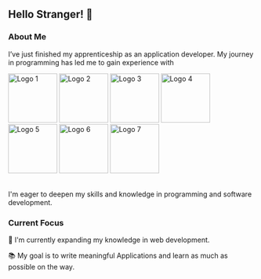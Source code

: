 ## Hello Stranger! 👋

### About Me
I’ve just finished my apprenticeship as an application developer.
My journey in programming has led me to gain experience with </br>
<p>
  <img src="https://github.com/Early184/Early184/assets/137812950/dcbbb959-7417-471e-9ea6-dacf60aba7c9" alt="Logo 1" width="100"/>
  <img src="https://github.com/user-attachments/assets/4777634c-87cd-443f-b832-eaf42ac18c13" alt="Logo 2" width="100"/>
  <img src="https://github.com/user-attachments/assets/0296c60b-bf06-4298-a39c-26f89a381a0c" alt="Logo 3" width="100"/>
  <img src="https://github.com/Early184/Early184/assets/137812950/ca5d691d-3971-491d-8f1b-6b01ee092a84" alt="Logo 4" width="100"/>
  <img src="https://github.com/Early184/Early184/assets/137812950/19800104-33e1-47df-a157-33f0835b8543" alt="Logo 5" width="100"/>
  <img src="https://github.com/Early184/Early184/assets/137812950/ed40e4ce-dc93-46fc-9f8c-f0385cc71cee" alt="Logo 6" width="100"/>
  <img src="https://github.com/Early184/Early184/assets/137812950/f00ea654-2113-4a29-a905-95eee18c187f" alt="Logo 7" width="100"/>
</p>



</br>
I'm eager to deepen my skills and knowledge in programming and software development.

### Current Focus
🌱 I'm currently expanding my knowledge in web development.

📚 My goal is to write meaningful Applications and learn as much as possible on the way.

